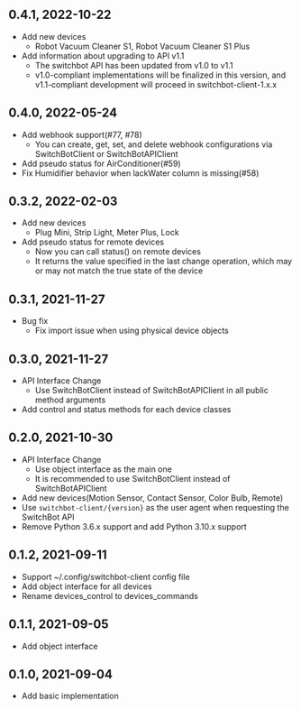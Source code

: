 0.4.1, 2022-10-22
-------------------------

- Add new devices
  - Robot Vacuum Cleaner S1, Robot Vacuum Cleaner S1 Plus
- Add information about upgrading to API v1.1
  - The switchbot API has been updated from v1.0 to v1.1
  - v1.0-compliant implementations will be finalized in this version,
    and v1.1-compliant development will proceed in switchbot-client-1.x.x

0.4.0, 2022-05-24
-------------------------

- Add webhook support(#77, #78)
  - You can create, get, set, and delete webhook configurations via SwitchBotClient or SwitchBotAPIClient
- Add pseudo status for AirConditioner(#59)
- Fix Humidifier behavior when lackWater column is missing(#58)

0.3.2, 2022-02-03
-------------------------

- Add new devices
  - Plug Mini, Strip Light, Meter Plus, Lock
- Add pseudo status for remote devices
  - Now you can call status() on remote devices
  - It returns the value specified in the last change operation, 
    which may or may not match the true state of the device

0.3.1, 2021-11-27
-------------------------

- Bug fix
  - Fix import issue when using physical device objects

0.3.0, 2021-11-27
-------------------------

- API Interface Change
  - Use SwitchBotClient instead of SwitchBotAPIClient in all public method arguments
- Add control and status methods for each device classes

0.2.0, 2021-10-30
-------------------------

- API Interface Change
  - Use object interface as the main one
  - It is recommended to use SwitchBotClient instead of SwitchBotAPIClient
- Add new devices(Motion Sensor, Contact Sensor, Color Bulb, Remote)
- Use `switchbot-client/{version}` as the user agent when requesting the SwitchBot API
- Remove Python 3.6.x support and add Python 3.10.x support

0.1.2, 2021-09-11
-------------------------

- Support ~/.config/switchbot-client config file
- Add object interface for all devices
- Rename devices_control to devices_commands

0.1.1, 2021-09-05
-------------------------

- Add object interface

0.1.0, 2021-09-04
-------------------------

- Add basic implementation
